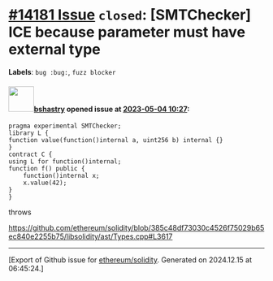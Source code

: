 # [\#14181 Issue](https://github.com/ethereum/solidity/issues/14181) `closed`: [SMTChecker] ICE because parameter must have external type
**Labels**: `bug :bug:`, `fuzz blocker`


#### <img src="https://avatars.githubusercontent.com/u/2388185?v=4" width="50">[bshastry](https://github.com/bshastry) opened issue at [2023-05-04 10:27](https://github.com/ethereum/solidity/issues/14181):

```
pragma experimental SMTChecker;
library L {
function value(function()internal a, uint256 b) internal {}
}
contract C {
using L for function()internal;
function f() public {
    function()internal x;
    x.value(42);
}
}
```

throws

https://github.com/ethereum/solidity/blob/385c48df73030c4526f75029b65ec840e2255b75/libsolidity/ast/Types.cpp#L3617





-------------------------------------------------------------------------------



[Export of Github issue for [ethereum/solidity](https://github.com/ethereum/solidity). Generated on 2024.12.15 at 06:45:24.]
